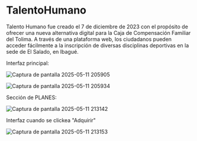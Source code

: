 # TalentoHumano
Talento Humano fue creado el 7 de diciembre de 2023 con el propósito de ofrecer una nueva alternativa digital para la Caja de Compensación Familiar del Tolima. A través de una plataforma web, los ciudadanos pueden acceder fácilmente a la inscripción de diversas disciplinas deportivas en la sede de El Salado, en Ibagué.

Interfaz principal:

![Captura de pantalla 2025-05-11 205905](https://github.com/user-attachments/assets/fe5d91d6-91cb-4aa3-9a10-6363ff913020)

![Captura de pantalla 2025-05-11 205934](https://github.com/user-attachments/assets/b9155aa0-4646-42c2-af40-23dc772e27aa)

Sección de PLANES:

![Captura de pantalla 2025-05-11 213142](https://github.com/user-attachments/assets/2557531d-c174-4eae-b902-fb8c8882dc49)

Interfaz cuando se clickea "Adquirir"

![Captura de pantalla 2025-05-11 213153](https://github.com/user-attachments/assets/c64e601e-8653-4c74-893c-1bc5b1ff1b22)
